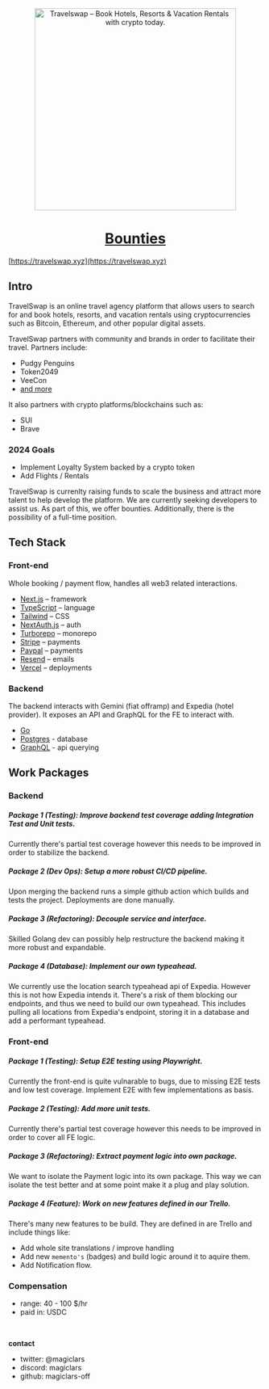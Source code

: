 <div align="center">
<a href="https://travelswap.xyz">
  <img width="400px" alt="Travelswap – Book Hotels, Resorts & Vacation Rentals with crypto today." src="https://travelswap.xyz/_next/image?url=%2F_next%2Fstatic%2Fmedia%2Fmain_text.99221128.webp&w=1080&q=75">
  <h1 align="center">Bounties</h1>
</a>
</div>


[https://travelswap.xyz](https://travelswap.xyz)

## Intro

TravelSwap is an online travel agency platform that allows users to search for and book hotels, resorts, and vacation rentals using cryptocurrencies such as Bitcoin, Ethereum, and other popular digital assets.

TravelSwap partners with community and brands in order to facilitate their travel. Partners include:
 - Pudgy Penguins
 - Token2049
 - VeeCon
 - [and more](https://travelswap.xyz/sitemap/partners)
 
It also partners with crypto platforms/blockchains such as:
 - SUI
 - Brave

### 2024 Goals

 - Implement Loyalty System backed by a crypto token
 - Add Flights / Rentals

TravelSwap is currenlty raising funds to scale the business and attract more talent to help develop the platform.
We are currently seeking developers to assist us. As part of this, we offer bounties. Additionally, there is the possibility of a full-time position.

## Tech Stack

### Front-end

Whole booking / payment flow, handles all web3 related interactions.

- [Next.js](https://nextjs.org/) – framework
- [TypeScript](https://www.typescriptlang.org/) – language
- [Tailwind](https://tailwindcss.com/) – CSS
- [NextAuth.js](https://next-auth.js.org/) – auth
- [Turborepo](https://turbo.build/repo) – monorepo
- [Stripe](https://stripe.com/) – payments
- [Paypal](https://paypal.com/) – payments
- [Resend](https://resend.com/) – emails
- [Vercel](https://vercel.com/) – deployments

### Backend

The backend interacts with Gemini (fiat offramp) and Expedia (hotel provider). It exposes an API and GraphQL for the FE to interact with.

- [Go](https://go.dev/doc/install)
- [Postgres](https://www.postgresql.org/) - database
- [GraphQL](https://graphql.org/) - api querying



## Work Packages

### Backend
 
##### Package 1 (Testing): Improve backend test coverage adding Integration Test and Unit tests.
 
Currently there's partial test coverage however this needs to be improved in order to stabilize the backend.

##### Package 2 (Dev Ops): Setup a more robust CI/CD pipeline.

Upon merging the backend runs a simple github action which builds and tests the project. Deployments are done manually.

##### Package 3 (Refactoring): Decouple service and interface.

Skilled Golang dev can possibly help restructure the backend making it more robust and expandable.

##### Package 4 (Database): Implement our own typeahead.

We currently use the location search typeahead api of Expedia. However this is not how Expedia intends it. There's a risk of them blocking our endpoints, and thus we need to build our own typeahead. This includes pulling all locations from Expedia's endpoint, storing it in a database and add a performant typeahead.


### Front-end

##### Package 1 (Testing): Setup E2E testing using Playwright.

Currently the front-end is quite vulnarable to bugs, due to missing E2E tests and low test coverage. Implement E2E with few implementations as basis.

##### Package 2 (Testing): Add more unit tests.

Currently there's partial test coverage however this needs to be improved in order to cover all FE logic.

##### Package 3 (Refactoring): Extract payment logic into own package.

We want to isolate the Payment logic into its own package. This way we can isolate the test better and at some point make it a plug and play solution.

##### Package 4 (Feature): Work on new features defined in our Trello.

There's many new features to be build. They are defined in are Trello and include things like:
 
 - Add whole site translations / improve handling
 - Add new `memento's` (badges) and build logic around it to aquire them.
 - Add Notification flow.


### Compensation

- range:  40 - 100 $/hr
- paid in: USDC

<br/>

**contact**
- twitter: @magiclars
- discord: magiclars
- github:  magiclars-off
